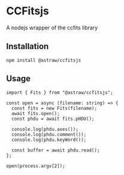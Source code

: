 CCFitsjs
===

A nodejs wrapper of the ccfits library

Installation
---

```
npm install @astraw/ccfitsjs
```

Usage
---

```
import { Fits } from "@astraw/ccfitsjs";

const open = async (filename: string) => {
  const fits = new Fits(filename);
  await fits.open();
  const phdu = await fits.pHDU();

  console.log(phdu.axes());
  console.log(phdu.comment());
  console.log(phdu.keyWord());

  const buffer = await phdu.read();
};

open(process.argv[2]);
```
